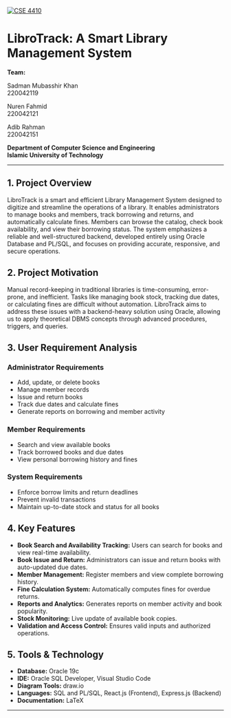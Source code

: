 
[![CSE 4410](https://img.shields.io/badge/CSE-4410-blue)](https://www.iutoic-dhaka.edu/)
# LibroTrack: A Smart Library Management System


**Team:**

Sadman Mubasshir Khan  
220042119

Nuren Fahmid  
220042121

Adib Rahman  
220042151

**Department of Computer Science and Engineering**  
**Islamic University of Technology**  

---

## 1. Project Overview

LibroTrack is a smart and efficient Library Management System designed to digitize and streamline the operations of a library. It enables administrators to manage books and members, track borrowing and returns, and automatically calculate fines. Members can browse the catalog, check book availability, and view their borrowing status. The system emphasizes a reliable and well-structured backend, developed entirely using Oracle Database and PL/SQL, and focuses on providing accurate, responsive, and secure operations.

## 2. Project Motivation

Manual record-keeping in traditional libraries is time-consuming, error-prone, and inefficient. Tasks like managing book stock, tracking due dates, or calculating fines are difficult without automation. LibroTrack aims to address these issues with a backend-heavy solution using Oracle, allowing us to apply theoretical DBMS concepts through advanced procedures, triggers, and queries.

## 3. User Requirement Analysis

### Administrator Requirements
- Add, update, or delete books
- Manage member records
- Issue and return books
- Track due dates and calculate fines
- Generate reports on borrowing and member activity

### Member Requirements
- Search and view available books
- Track borrowed books and due dates
- View personal borrowing history and fines

### System Requirements
- Enforce borrow limits and return deadlines
- Prevent invalid transactions
- Maintain up-to-date stock and status for all books

## 4. Key Features
- **Book Search and Availability Tracking:** Users can search for books and view real-time availability.
- **Book Issue and Return:** Administrators can issue and return books with auto-updated due dates.
- **Member Management:** Register members and view complete borrowing history.
- **Fine Calculation System:** Automatically computes fines for overdue returns.
- **Reports and Analytics:** Generates reports on member activity and book popularity.
- **Stock Monitoring:** Live update of available book copies.
- **Validation and Access Control:** Ensures valid inputs and authorized operations.

## 5. Tools & Technology
- **Database:** Oracle 19c
- **IDE:** Oracle SQL Developer, Visual Studio Code
- **Diagram Tools:** draw.io
- **Languages:** SQL and PL/SQL, React.js (Frontend), Express.js (Backend)
- **Documentation:** LaTeX

---
[//]: # (End of README)
